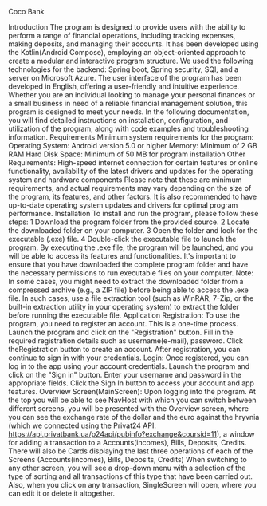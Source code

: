 Coco Bank

Introduction
The program is designed to provide users with the ability to perform a range of
financial operations, including tracking expenses, making deposits, and
managing their accounts. It has been developed using the Kotlin(Android Compose), employing an object-oriented approach to create a modular and
interactive program structure. We used the following technologies for the backend: Spring boot, Spring security, SQl, and a server on Microsoft Azure. The user interface of the program has been developed in English, offering a user-friendly and
intuitive experience. Whether you are an individual looking to manage your
personal finances or a small business in need of a reliable financial management
solution, this program is designed to meet your needs. In the following
documentation, you will find detailed instructions on installation, configuration,
and utilization of the program, along with code examples and troubleshooting
information.
Requirements
Minimum system requirements for the program:
Operating System: Android version 5.0 or higher	
Memory: Minimum of 2 GB RAM
Hard Disk Space: Minimum of 50 MB for program installation
Other Requirements: High-speed internet connection for certain features or
online functionality, availability of the latest drivers and updates for the
operating system and hardware components
Please note that these are minimum requirements, and actual requirements may
vary depending on the size of the program, its features, and other factors. It is
also recommended to have up-to-date operating system updates and drivers for
optimal program performance.
Installation
To install and run the program, please follow these steps:
1 Download the program folder from the provided source.
2 Locate the downloaded folder on your computer.
3 Open the folder and look for the executable (.exe) file.
4 Double-click the executable file to launch the program.
By executing the .exe file, the program will be launched, and you will be able to
access its features and functionalities. It's important to ensure that you have
downloaded the complete program folder and have the necessary permissions to
run executable files on your computer.
Note: In some cases, you might need to extract the downloaded folder from a
compressed archive (e.g., a ZIP file) before being able to access the .exe file. In
such cases, use a file extraction tool (such as WinRAR, 7-Zip, or the built-in
extraction utility in your operating system) to extract the folder before running
the executable file.
Application
Registration:
To use the program, you need to register an account. This is a one-time process.
Launch the program and click on the "Registration" button.
Fill in the required registration details such as username(e-mail), password.
Click theRegistration button to create an account.
After registration, you can continue to sign in with your credentials.
Login:
Once registered, you can log in to the app using your account credentials.
Launch the program and click on the "Sign in" button.
Enter your username and password in the appropriate fields.
Click the Sign In button to access your account and app features.
Overview Screen(MainScreen):
Upon logging into the program. At the top you will be able to see NavHost with which you can switch between different screens, you will be presented with the Overview screen, where you can see the exchange rate of the dollar and the euro against the hryvnia (which we connected using the Privat24 API: https://api.privatbank.ua/p24api/pubinfo?exchange&coursid=11), a window for adding a transaction to a Accounts(incomes), Bills, Deposits, Credits. There will also be Cards displaying the last three operations of each of the Screens (Accounts(incomes), Bills, Deposits, Credits)
When switching to any other screen, you will see a drop-down menu with a selection of the type of sorting and all transactions of this type that have been carried out. Also, when you click on any transaction, SingleScreen will open, where you can edit it or delete it altogether.



